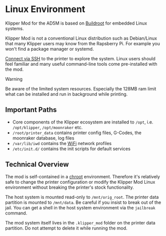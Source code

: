 # Linux Environment

Klipper Mod for the AD5M is based on [Buildroot](https://buildroot.org/) for embedded Linux systems. 

Klipper Mod is not a conventional Linux distribution such as Debian/Linux that many Klipper users may know from the Rapsberry Pi. For example you won't find a package manager or systemd.

[Connect via SSH](../README.md) to the printer to explore the system. Linux users should feel familiar and many useful command-line tools come pre-installed with the mod.

> [!WARNING]
> Be aware of the limited system resources. Especially the 128MB ram limit what can be installed and run in background while printing. 

## Important Paths

- Core components of the Klipper ecosystem are installed to `/opt`, i.e. `/opt/klipper`, `/opt/moonraker` etc.
- `/root/printer_data` contains printer config files, G-Codes, the moonraker database, log files
- `/var/lib/iwd` contains the [WiFi](WIFI.md) network profiles
- `/etc/init.d/` contains the init scripts for default services

## Technical Overview

The mod is self-contained in a [chroot](https://en.wikipedia.org/wiki/Chroot) environment. Therefore it's relatively safe to change the printer configuration or modify the Klipper Mod Linux environment without breaking the printer's stock functionality.

The host system is mounted read-only to `/mnt/orig_root`. The printer data partition is mounted to `/mnt/data`. Be careful if you insist to break out of the jail. You can get a shell in the host system environment via the `jailbreak` command.

The mod system itself lives in the `.klipper_mod` folder on the printer data partition. Do not attempt to delete it while running the mod.
